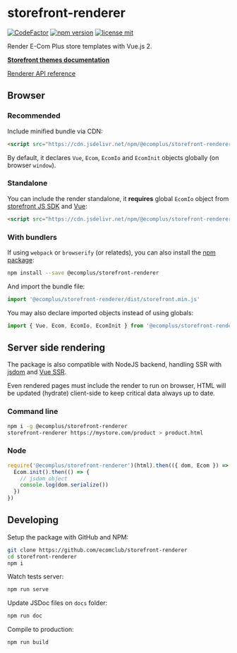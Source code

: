 # storefront-renderer

[![CodeFactor](https://www.codefactor.io/repository/github/ecomclub/storefront-renderer/badge)](https://www.codefactor.io/repository/github/ecomclub/storefront-renderer)
[![npm version](https://img.shields.io/npm/v/@ecomplus/storefront-renderer.svg)](https://www.npmjs.org/@ecomplus/storefront-renderer)
[![license mit](https://img.shields.io/badge/License-Apache-orange.svg)](https://opensource.org/licenses/Apache-2.0)

Render E-Com Plus store templates with Vue.js 2.

**[Storefront themes documentation](https://developers.e-com.plus/docs/themes/)**

[Renderer API reference](https://developers.e-com.plus/storefront-renderer/)

## Browser

### Recommended

Include minified bundle via CDN:

```html
<script src="https://cdn.jsdelivr.net/npm/@ecomplus/storefront-renderer@1/dist/storefront.min.js"></script>
```

By default, it declares `Vue`, `Ecom`, `EcomIo` and `EcomInit`
objects globally (on browser `window`).

### Standalone

You can include the render standalone, it **requires** global `EcomIo` object from
[storefront JS SDK](https://github.com/ecomclub/ecomplus-sdk-js) and
[Vue](https://vuejs.org/v2/guide/#Getting-Started):

```html
<script src="https://cdn.jsdelivr.net/npm/@ecomplus/storefront-renderer@1/dist/render.min.js"></script>
```

### With bundlers

If using `webpack` or `browserify` (or relateds),
you can also install the
[npm package](https://www.npmjs.com/package/@ecomplus/storefront-renderer):

```bash
npm install --save @ecomplus/storefront-renderer
```

And import the bundle file:

```js
import '@ecomplus/storefront-renderer/dist/storefront.min.js'
```

You may also declare imported objects
instead of using globals:

```js
import { Vue, Ecom, EcomIo, EcomInit } from '@ecomplus/storefront-renderer/dist/storefront.min.js'
```

## Server side rendering

The package is also compatible with NodeJS backend,
handling SSR with
[jsdom](https://github.com/jsdom/jsdom) and
[Vue SSR](https://ssr.vuejs.org/).

Even rendered pages must include the render to run on browser,
HTML will be updated (hydrate) client-side
to keep critical data always up to date.

### Command line

```bash
npm i -g @ecomplus/storefront-renderer
storefront-renderer https://mystore.com/product > product.html
```

### Node

```javascript
require('@ecomplus/storefront-renderer')(html).then(({ dom, Ecom }) => {
  Ecom.init().then(() => {
    // jsdom object
    console.log(dom.serialize())
  })
})
```

## Developing

Setup the package with GitHub and NPM:

```bash
git clone https://github.com/ecomclub/storefront-renderer
cd storefront-renderer
npm i
```

Watch tests server:

```bash
npm run serve
```

Update JSDoc files on `docs` folder:

```bash
npm run doc
```

Compile to production:

```bash
npm run build
```
